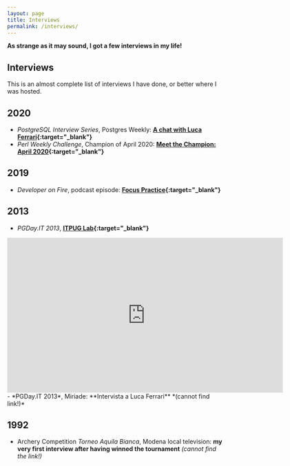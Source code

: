 ```yaml
---
layout: page
title: Interviews
permalink: /interviews/
---
```


**As strange as it may sound, I got a few interviews in my life!**

Interviews
---

This is an almost complete list of interviews I have done, or better where I was hosted.

## 2020
- *PostgreSQL Interview Series*, Postgres Weekly: **[A chat with Luca Ferrari](https://superhighway.dev/luca-ferrari-interview){:target="_blank"}**
- *Perl Weekly Challenge*, Champion of April 2020: **[Meet the Champion: April 2020](https://perlweeklychallenge.org/blog/meet-the-champion-2020-04/){:target="_blank"}**

## 2019
- *Developer on Fire*, podcast episode: **[Focus Practice](https://developeronfire.com/podcast/episode-449-luca-ferrari-focused-practice){:target="_blank"}**

## 2013
- *PGDay.IT 2013*, **[ITPUG Lab](https://vimeo.com/82178862){:target="_blank"}**
<iframe src="https://player.vimeo.com/video/82178862" width="640" height="360" frameborder="0" allow="autoplay; fullscreen" allowfullscreen></iframe>
- *PGDay.IT 2013*, Miriade: **Intervista a Luca Ferrari** *(cannot find link!)*

## 1992
- Archery Competition *Torneo Aquila Bianca*, Modena local television: **my very first interview after having winned the tournament** *(cannot find the link!)*
